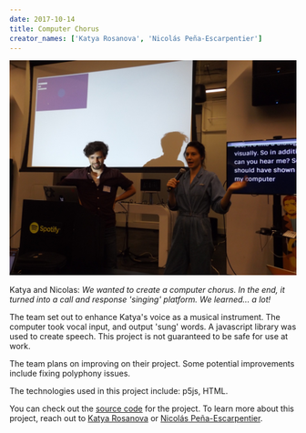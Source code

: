 ```yaml
---
date: 2017-10-14
title: Computer Chorus
creator_names: ['Katya Rosanova', 'Nicolás Peña-Escarpentier']
---
```

![Katya and Nicolas present the Computer Chorus. They stand in front of the Graphical User Interface of their demo, and Katya explains a bit of the theory behind how it works. Nicolas stands slightly in front of the screen, and the stenographer's display is in the background. ](/assets/events/20171014/DSCF8954.jpg)

Katya and Nicolas: *We wanted to create a computer chorus. In the end, it turned into a call and response 'singing' platform. We learned... a lot!*

The team set out to enhance Katya's voice as a musical instrument. The computer took vocal input, and output 'sung' words. A javascript library was used to create speech. This project is not guaranteed to be safe for use at work.

The team plans on improving on their project. Some potential improvements include fixing polyphony issues.

The technologies used in this project include:
p5js, HTML.

You can check out the [source code](https://nicolaspe.github.io/computer_chorus/) for the project. To learn more about this project, reach out to [Katya Rosanova](mailto:kr2176@nyu.edu) or [Nicolás Peña-Escarpentier](mailto:npe214@nyu.edu).
